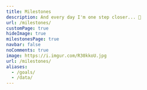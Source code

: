 ```yaml
---
title: Milestones
description: And every day I'm one step closer... 🏅
url: /milestones/
customPage: true
hideImage: true
milestonesPage: true
navbar: false
noComments: true
image: https://i.imgur.com/R30kkoU.jpg
url: /milestones/
aliases:
  - /goals/
  - /data/
---
```

